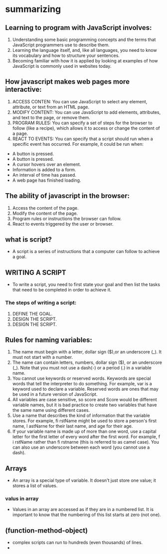 # summarizing
## Learning to program with JavaScript involves: 

1. Understanding some basic programming concepts and the terms that JavaScript programmers use to describe them. 
2. Learning the language itself, and, like all languages, you need to know its vocabulary and how to structure your sentences.
3. Becoming familiar with how it is applied by looking at examples of how JavaScript is commonly used in websites today. 


## How javascript makes web pages more interactive:

1. ACCESS CONTEN: You can use JavaScript to select any element, attribute, or text from an HTML page.
2. MODIFY CONTENT: You can use JavaScript to add elements, attributes, and text to the page, or remove them. 
3. PROGRAM RULES: You can specify a set of steps for the browser to follow (like a recipe), which allows it to access or change the content of a page.
4. REACT TO EVENTS: You can specify that a script should run when a specific event has occurred. For example, it could be run when: 

* A button is pressed.
* A button is pressed.
* A cursor hovers over an element.
* Information is added to a form.
* An interval of time has passed.
* A web page has finished loading.


## The ability of javascript in the browser:
1. Access the content of the page.
2. Modify the content of the page.
3. Program rules or instructions the browser can follow.
4. React to events triggered by the user or browser.

## what is script?
* A script is a series of instructions that a computer can follow to achieve a goal. 

## WRITING A SCRIPT
* To write a script, you need to first state your goal and then list the tasks that need to be completed in order to achieve it. 



### The steps of writing a script:
1. DEFINE THE GOAL.
2. DESIGN THE SCRIPT.
3. DESIGN THE SCRIPT.


## Rules for naming variables:
1. The name must begin with a letter, dollar sign ($),or an underscore (_). It must not start with a number.
2. The name can contain letters, numbers, dollar sign ($), or an underscore (_). Note that you must not use a dash(-) or a period (.) in a variable name.  
3. You cannot use keywords or reserved words. Keywords are special words that tell the interpreter to do something. For example, var is a keyword used to declare a variable. Reserved words are ones that may be used in a future version of JavaScript. 
4. All variables are case sensitive, so score and Score would be different variable names, but it is bad practice to create two variables that have the same name using different cases. 
5. Use a name that describes the kind of information that the variable stores. For example, fi rstName might be used to store a person's first name, l astNarne for their last name, and age for their age. 
6. If your variable name is made up of more than one word, use a capital letter for the first letter of every word after the first word. For example, f i rstName rather than fi rstnarne (this is referred to as camel case). You can also use an underscore between each word (you cannot use a dash). 

## Arrays
* An array is a special type of variable. It doesn't just store one value; it stores a list of values. 

### valus in array
* Values in an array are accessed as if they are in a numbered list. It is important to know that the numbering of this list starts at zero (not one). 

## (function-method-object) 
* complex scripts can run to hundreds (even thousands) of lines.
* 

